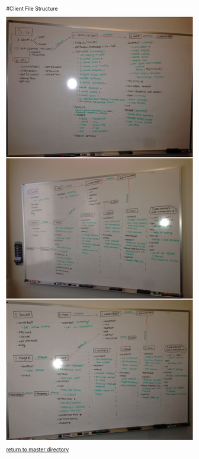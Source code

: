 #Client File Structure

![Initialization Structure #1](/client/game/docs/p1.jpg)
![Initialization Structure #2](/client/game/docs/p2.jpg)
![Initialization Structure #3](/client/game/docs/p3.jpg)


[return to master directory](/README.md)
